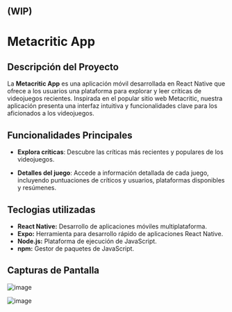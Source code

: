 ## (WIP)

# Metacritic App


## Descripción del Proyecto

La **Metacritic App** es una aplicación móvil desarrollada en React Native que ofrece a los usuarios una plataforma para explorar y leer críticas de videojuegos recientes. Inspirada en el popular sitio web Metacritic, nuestra aplicación presenta una interfaz intuitiva y funcionalidades clave para los aficionados a los videojuegos.

## Funcionalidades Principales

- **Explora críticas**: Descubre las críticas más recientes y populares de los videojuegos.
  
- **Detalles del juego**: Accede a información detallada de cada juego, incluyendo puntuaciones de críticos y usuarios, plataformas disponibles y resúmenes.


## Teclogias utilizadas
- **React Native:** Desarrollo de aplicaciones móviles multiplataforma.
- **Expo:** Herramienta para desarrollo rápido de aplicaciones React Native.
- **Node.js:** Plataforma de ejecución de JavaScript.
- **npm:** Gestor de paquetes de JavaScript.

## Capturas de Pantalla

![image](https://github.com/user-attachments/assets/d564bda0-78e4-40e3-9ca7-b67af51c1dc4)


![image](https://github.com/user-attachments/assets/dae69a8e-921d-4b36-9e38-5499bfdafb61)

